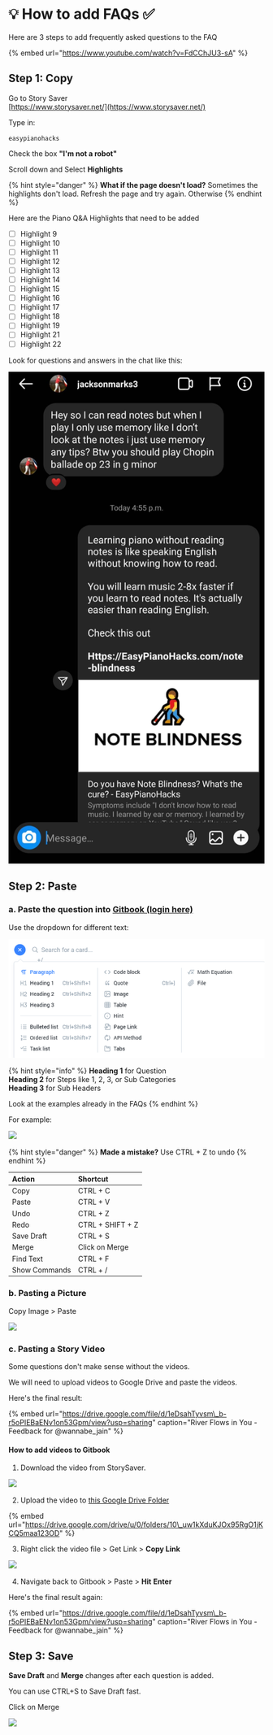 # 💡 How to add FAQs ✅

Here are 3 steps to add frequently asked questions to the FAQ

{% embed url="https://www.youtube.com/watch?v=FdCChJU3-sA" %}

## Step 1: Copy

Go to Story Saver   
[https://www.storysaver.net/](https://www.storysaver.net/) 

Type in:

```text
easypianohacks
```

Check the box **"I'm not a robot"**

Scroll down and Select **Highlights**

{% hint style="danger" %}
**What if the page doesn't load?** Sometimes the highlights don't load. Refresh the page and try again. Otherwise 
{% endhint %}

Here are the Piano Q&A Highlights that need to be added

* [ ] Highlight 9
* [ ] Highlight 10
* [ ] Highlight 11
* [ ] Highlight 12
* [ ] Highlight 13
* [ ] Highlight 14
* [ ] Highlight 15
* [ ] Highlight 16
* [ ] Highlight 17
* [ ] Highlight 18
* [ ] Highlight 19
* [ ] Highlight 21
* [ ] Highlight 22

Look for questions and answers in the chat like this:

![](../.gitbook/assets/image.png)

## Step 2: Paste 

### a. Paste the question into [Gitbook \(login here\)](https://app.gitbook.com/login)

Use the dropdown for different text:

![](../.gitbook/assets/image%20%281%29.png)

{% hint style="info" %}
**Heading 1** for Question  
**Heading 2** for Steps like 1, 2, 3, or Sub Categories  
**Heading 3** for Sub Headers  
  
Look at the examples already in the FAQs
{% endhint %}



For example:

![](https://i.gyazo.com/43c5b070b2361573a181f426c2b29877.gif)

{% hint style="danger" %}
**Made a mistake?** Use CTRL + Z to undo
{% endhint %}

| Action | Shortcut |
| :--- | :--- |
| Copy | CTRL + C |
| Paste | CTRL + V |
| Undo | CTRL + Z |
| Redo | CTRL + SHIFT + Z |
| Save Draft | CTRL + S |
| Merge | Click on Merge |
| Find Text | CTRL + F |
| Show Commands | CTRL + / |



### b. Pasting a Picture

Copy Image &gt; Paste 

![](https://i.gyazo.com/2eaf0fdd18589b75d99e0c4aea9df519.gif)

### 

### c. Pasting a Story Video

Some questions don't make sense without the videos. 

We will need to upload videos to Google Drive and paste the videos. 

Here's the final result:

{% embed url="https://drive.google.com/file/d/1eDsahTyvsm\_b-r5oPIEBaENv1on53Gpm/view?usp=sharing" caption="River Flows in You - Feedback for @wannabe\_jain" %}

#### How to add videos to Gitbook

1. Download the video from StorySaver.

![](https://i.gyazo.com/5e6d3417e4ca4f7c2fc5872b5f59bcab.gif)



2. Upload the video to [this Google Drive Folder](https://drive.google.com/drive/u/0/folders/10_uw1kXduKJOx95RgO1jKCQ5maa123OD)

{% embed url="https://drive.google.com/drive/u/0/folders/10\_uw1kXduKJOx95RgO1jKCQ5maa123OD" %}

3. Right click the video file &gt; Get Link &gt; **Copy Link**  

![](https://i.gyazo.com/6d63b8d8f85dc9073c5799a0e31c7a4b.gif)

4. Navigate back to Gitbook &gt; Paste &gt; **Hit** **Enter**

Here's the final result again:

{% embed url="https://drive.google.com/file/d/1eDsahTyvsm\_b-r5oPIEBaENv1on53Gpm/view?usp=sharing" caption="River Flows in You - Feedback for @wannabe\_jain" %}





## Step 3: Save

**Save Draft** and **Merge** changes after each question is added.

You can use CTRL+S to Save Draft fast.

Click on Merge 

![](https://i.gyazo.com/964783f56f43eae537476ea62dbd0739.gif)







